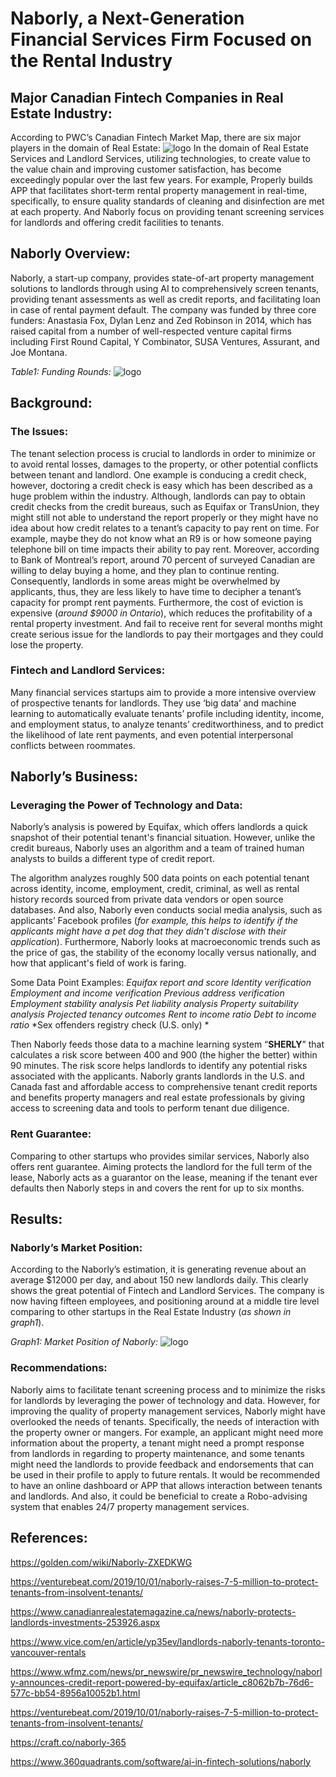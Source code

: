 # Naborly, a Next-Generation Financial Services Firm Focused on the Rental Industry

## Major Canadian Fintech Companies in Real Estate Industry:
According to PWC’s Canadian Fintech Market Map, there are six major players in the domain of Real Estate: 
![logo](file:///C:/Users/LEON/Assignments_Peng_Gao/Assignment1/pic/a0.PNG)
In the domain of Real Estate Services and Landlord Services, utilizing technologies, to create value to the value chain and improving customer satisfaction, has become exceedingly popular over the last few years. For example, Properly builds APP that facilitates short-term rental property management in real-time, specifically, to ensure quality standards of cleaning and disinfection are met at each property. And Naborly focus on providing tenant screening services for landlords and offering credit facilities to tenants. 

## Naborly Overview:
Naborly, a start-up company, provides state-of-art property management solutions to landlords through using AI to comprehensively screen tenants, providing tenant assessments as well as credit reports, and facilitating loan in case of rental payment default. The company was funded by three core funders: Anastasia Fox, Dylan Lenz and Zed Robinson in 2014, which has raised capital from a number of well-respected venture capital firms including First Round Capital, Y Combinator, SUSA Ventures, Assurant, and Joe Montana. 

*Table1: Funding Rounds:*
![logo](file:///C:/Users/LEON/Assignments_Peng_Gao/Assignment1/pic/a.PNG)

## Background:
### The Issues:
The tenant selection process is crucial to landlords in order to minimize or to avoid rental losses, damages to the property, or other potential conflicts between tenant and landlord. One example is conducing a credit check, however, doctoring a credit check is easy which has been described as a huge problem within the industry. Although, landlords can pay to obtain credit checks from the credit bureaus, such as Equifax or TransUnion, they might still not able to understand the report properly or they might have no idea about how credit relates to a tenant’s capacity to pay rent on time. For example, maybe they do not know what an R9 is or how someone paying telephone bill on time impacts their ability to pay rent. Moreover, according to Bank of Montreal’s report, around 70 percent of surveyed Canadian are willing to delay buying a home, and they plan to continue renting. Consequently, landlords in some areas might be overwhelmed by applicants, thus, they are less likely to have time to decipher a tenant’s capacity for prompt rent payments. Furthermore, the cost of eviction is expensive (*around $9000 in Ontario*), which reduces the profitability of a rental property investment. And fail to receive rent for several months might create serious issue for the landlords to pay their mortgages and they could lose the property.

### Fintech and Landlord Services:
Many financial services startups aim to provide a more intensive overview of prospective tenants for landlords. They use ‘big data’ and machine learning to automatically evaluate tenants’ profile including identity, income, and employment status, to analyze tenants’ creditworthiness, and to predict the likelihood of late rent payments, and even potential interpersonal conflicts between roommates.

## Naborly’s Business:
### Leveraging the Power of Technology and Data:
Naborly’s analysis is powered by Equifax, which offers landlords a quick snapshot of their potential tenant's financial situation. However, unlike the credit bureaus, Naborly uses an algorithm and a team of trained human analysts to builds a different type of credit report. 

The algorithm analyzes roughly 500 data points on each potential tenant across identity, income, employment, credit, criminal, as well as rental history records sourced from private data vendors or open source databases. And also, Naborly even conducts social media analysis, such as applicants’ Facebook profiles (*for example, this helps to identify if the applicants might have a pet dog that they didn't disclose with their application*). Furthermore, Naborly looks at macroeconomic trends such as the price of gas, the stability of the economy locally versus nationally, and how that applicant's field of work is faring.

Some Data Point Examples:
*Equifax report and score*
*Identity verification*
*Employment and income verification*
*Previous address verification*
*Employment stability analysis*
*Pet liability analysis*
*Property suitability analysis*
*Projected tenancy outcomes*
*Rent to income ratio*
*Debt to income ratio*
*Sex offenders registry check (U.S. only) *

Then Naborly feeds those data to a machine learning system “**SHERLY**” that calculates a risk score between 400 and 900 (the higher the better) within 90 minutes. The risk score helps landlords to identify any potential risks associated with the applicants. Naborly grants landlords in the U.S. and Canada fast and affordable access to comprehensive tenant credit reports and benefits property managers and real estate professionals by giving access to screening data and tools to perform tenant due diligence.

### Rent Guarantee:
Comparing to other startups who provides similar services, Naborly also offers rent guarantee. Aiming protects the landlord for the full term of the lease, Naborly acts as a guarantor on the lease, meaning if the tenant ever defaults then Naborly steps in and covers the rent for up to six months.

## Results:
### Naborly’s Market Position:
According to the Naborly’s estimation, it is generating revenue about an average $12000 per day, and about 150 new landlords daily. This clearly shows the great potential of Fintech and Landlord Services. The company is now having fifteen employees, and positioning around at a middle tire level comparing to other startups in the Real Estate Industry (*as shown in graph1*). 

*Graph1: Market Position of Naborly:*
![logo](file:///C:/Users/LEON/Assignments_Peng_Gao/Assignment1/pic/a1.PNG)

### Recommendations:
Naborly aims to facilitate tenant screening process and to minimize the risks for landlords by leveraging the power of technology and data. However, for improving the quality of property management services, Naborly might have overlooked the needs of tenants. Specifically, the needs of interaction with the property owner or mangers. For example, an applicant might need more information about the property, a tenant might need a prompt response from landlords in regarding to property maintenance, and some tenants might need the landlords to provide feedback and endorsements that can be used in their profile to apply to future rentals. It would be recommended to have an online dashboard or APP that allows interaction between tenants and landlords. And also, it could be beneficial to create a Robo-advising system that enables 24/7 property management services. 



## References:
https://golden.com/wiki/Naborly-ZXEDKWG

https://venturebeat.com/2019/10/01/naborly-raises-7-5-million-to-protect-tenants-from-insolvent-tenants/

https://www.canadianrealestatemagazine.ca/news/naborly-protects-landlords-investments-253926.aspx

https://www.vice.com/en/article/yp35ev/landlords-naborly-tenants-toronto-vancouver-rentals

https://www.wfmz.com/news/pr_newswire/pr_newswire_technology/naborly-announces-credit-report-powered-by-equifax/article_c8062b7b-76d6-577c-bb54-8956a10052b1.html

https://venturebeat.com/2019/10/01/naborly-raises-7-5-million-to-protect-tenants-from-insolvent-tenants/

https://craft.co/naborly-365

https://www.360quadrants.com/software/ai-in-fintech-solutions/naborly
